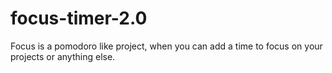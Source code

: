 # focus-timer-2.0

Focus is a pomodoro like project, when you can add a time to focus on your projects or anything else.
